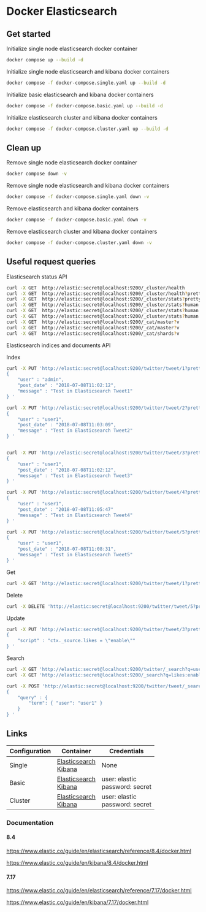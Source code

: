 # Docker Elasticsearch

## Get started

Initialize single node elasticsearch docker container
```bash
docker compose up --build -d
```

Initialize single node elasticsearch and kibana docker containers
```bash
docker compose -f docker-compose.single.yaml up --build -d
```

Initialize basic elasticsearch and kibana docker containers
```bash
docker compose -f docker-compose.basic.yaml up --build -d
```

Initialize elasticsearch cluster and kibana docker containers
```bash
docker compose -f docker-compose.cluster.yaml up --build -d
```

## Clean up

Remove single node elasticsearch docker container
```bash
docker compose down -v
```

Remove single node elasticsearch and kibana docker containers
```bash
docker compose -f docker-compose.single.yaml down -v
```

Remove elasticsearch and kibana docker containers
```bash
docker compose -f docker-compose.basic.yaml down -v
```

Remove elasticsearch cluster and kibana docker containers
```bash
docker compose -f docker-compose.cluster.yaml down -v
```

## Useful request queries

Elasticsearch status API

```bash
curl -X GET  http://elastic:secret@localhost:9200/_cluster/health
curl -X GET  http://elastic:secret@localhost:9200/_cluster/health?pretty
curl -X GET  http://elastic:secret@localhost:9200/_cluster/stats?pretty
curl -X GET  http://elastic:secret@localhost:9200/_cluster/stats?human
curl -X GET  http://elastic:secret@localhost:9200/_cluster/stats?human
curl -X GET  http://elastic:secret@localhost:9200/_cluster/stats?human
curl -X GET  http://elastic:secret@localhost:9200/_cat/master?v
curl -X GET  http://elastic:secret@localhost:9200/_cat/master?v
curl -X GET  http://elastic:secret@localhost:9200/_cat/shards?v
```

Elasticsearch indices and documents API

Index
```bash
curl -X PUT 'http://elastic:secret@localhost:9200/twitter/tweet/1?pretty' -H 'Content-Type: application/json' -d'
{
    "user" : "admin",
    "post_date" : "2018-07-08T11:02:12",
    "message" : "Test in Elasticsearch Tweet1"
} '

curl -X PUT 'http://elastic:secret@localhost:9200/twitter/tweet/2?pretty' -H 'Content-Type: application/json' -d'
{
    "user" : "user1",
    "post_date" : "2018-07-08T11:03:09",
    "message" : "Test in Elasticsearch Tweet2"
} '


curl -X PUT 'http://elastic:secret@localhost:9200/twitter/tweet/3?pretty' -H 'Content-Type: application/json' -d'
{
    "user" : "user1",
    "post_date" : "2018-07-08T11:02:12",
    "message" : "Test in Elasticsearch Tweet3"
} '

curl -X PUT 'http://elastic:secret@localhost:9200/twitter/tweet/4?pretty' -H 'Content-Type: application/json' -d'
{
    "user" : "user1",
    "post_date" : "2018-07-08T11:05:47"
    "message" : "Test in Elasticsearch Tweet4"
} '

curl -X PUT 'http://elastic:secret@localhost:9200/twitter/tweet/5?pretty' -H 'Content-Type: application/json' -d'
{
    "user" : "user1",
    "post_date" : "2018-07-08T11:08:31",
    "message" : "Test in Elasticsearch Tweet5"
} '

```

Get
```bash
curl -X GET 'http://elastic:secret@localhost:9200/twitter/tweet/1?pretty'
```

Delete
```bash
curl -X DELETE 'http://elastic:secret@localhost:9200/twitter/tweet/5?pretty'
```

Update
```bash
curl -X PUT 'http://elastic:secret@localhost:9200/twitter/tweet/3?pretty' -H 'Content-Type: application/json' -d'
{
    "script" : "ctx._source.likes = \"enable\""
} '
```

Search
```bash
curl -X GET 'http://elastic:secret@localhost:9200/twitter/_search?q=user:user1&pretty'
curl -X GET 'http://elastic:secret@localhost:9200/_search?q=likes:enable&pretty'

curl -X POST 'http://elastic:secret@localhost:9200/twitter/tweet/_search?pretty' -H 'Content-Type: application/json' -d'
{
    "query" : {
        "term": { "user": "user1" }
    }
} '
```

## Links

|Configuration|Container|Credentials|
|---|---|---|
|Single|[Elasticsearch](http://localhost:9200)<br/>[Kibana](http://localhost:5601)|None|
|Basic|[Elasticsearch](http://elastic:secret@localhost:9200)<br/>[Kibana](http://localhost:5601)|user: elastic <br/> password: secret|
|Cluster|[Elasticsearch](https://elastic:secret@localhost:9200)<br/>[Kibana](https://localhost:5601)|user: elastic<br/>password: secret<br/>|

### Documentation

#### 8.4

https://www.elastic.co/guide/en/elasticsearch/reference/8.4/docker.html

https://www.elastic.co/guide/en/kibana/8.4/docker.html

#### 7.17

https://www.elastic.co/guide/en/elasticsearch/reference/7.17/docker.html

https://www.elastic.co/guide/en/kibana/7.17/docker.html